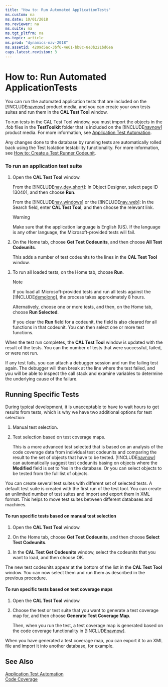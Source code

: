```yaml
---
title: "How to: Run Automated ApplicationTests"
ms.custom: na
ms.date: 10/01/2018
ms.reviewer: na
ms.suite: na
ms.tgt_pltfrm: na
ms.topic: article
ms.prod: "dynamics-nav-2018"
ms.assetid: 4209d5ac-3bf6-4e61-bb8c-8e3b221bd6ea
caps.latest.revision: 3
---
```

# How to: Run Automated ApplicationTests
You can run the automated application tests that are included on the [!INCLUDE[navnow](includes/navnow_md.md)] product media, and you can create your own tests suites and run them in the **CAL Test Tool** window.  
  
 To run tests in the CAL Test Tool window, you must import the objects in the .fob files in the **TestToolkit** folder that is included on the [!INCLUDE[navnow](includes/navnow_md.md)] product media. For more information, see [Application Test Automation](Application-Test-Automation.md).  
  
 Any changes done to the database by running tests are automatically rolled back using the Test Isolation testability functionality. For more information, see [How to: Create a Test Runner Codeunit](How-to--Create-a-Test-Runner-Codeunit.md).  
  
### To run an application test suite  
  
1.  Open the **CAL Test Tool** window.  
  
     From the [!INCLUDE[nav_dev_short](includes/nav_dev_short_md.md)]: In Object Designer, select page ID 130401, and then choose **Run**.  
  
     From the [!INCLUDE[nav_windows](includes/nav_windows_md.md)] or the [!INCLUDE[nav_web](includes/nav_web_md.md)]: In the Search field, enter **CAL Test Tool**, and then choose the relevant link.  
  
    > [!WARNING]  
    >  Make sure that the application language is English \(US\). If the language is any other language, the Microsoft-provided tests will fail.  
  
2.  On the Home tab, choose **Get Test Codeunits**, and then choose **All Test Codeunits**.  
  
     This adds a number of test codeunits to the lines in the **CAL Test Tool** window.  
  
3.  To run all loaded tests, on the Home tab, choose **Run**.  
  
    > [!NOTE]  
    >  If you load all Microsoft-provided tests and run all tests against the [!INCLUDE[demolong](includes/demolong_md.md)], the process takes approximately 8 hours.  
  
     Alternatively, choose one or more tests, and then, on the Home tab, choose **Run Selected**.  
  
     If you clear the **Run** field for a codeunit, the field is also cleared for all functions in that codeunit. You can then select one or more test functions.  
  
 When the test run completes, the **CAL Test Tool** window is updated with the result of the tests. You can the number of tests that were successful, failed, or were not run.  
  
 If any test fails, you can attach a debugger session and run the failing test again. The debugger will then break at the line where the test failed, and you will be able to inspect the call stack and examine variables to determine the underlying cause of the failure.  
  
## Running Specific Tests  
 During typical development, it is unacceptable to have to wait hours to get results from tests, which is why we have two additional options for test selection:  
  
1.  Manual test selection.  
  
2.  Test selection based on test coverage maps.  
  
     This is a more advanced test selected that is based on an analysis of the code coverage data from individual test codeunits and comparing the result to the set of objects that have to be tested. [!INCLUDE[navnow](includes/navnow_md.md)] can automatically suggest test codeunits basing on objects where the **Modified** field is set to Yes in the database. Or you can select objects to be tested from the full list of objects.  
  
 You can create several test suites with different set of selected tests. A default test suite is created with the first run of the test tool. You can create an unlimited number of test suites and import and export them in XML format. This helps to move test suites between different databases and machines.  
  
#### To run specific tests based on manual test selection  
  
1.  Open the **CAL Test Tool** window.  
  
2.  On the Home tab, choose **Get Test Codeunits**, and then choose **Select Test Codeunits**.  
  
3.  In the **CAL Test Get Codeunits** window, select the codeunits that you want to load, and then choose OK.  
  
 The new test codeunits appear at the bottom of the list in the **CAL Test Tool** window. You can now select them and run them as described in the previous procedure.  
  
#### To run specific tests based on test coverage maps  
  
1.  Open the **CAL Test Tool** window.  
  
2.  Choose the test or test suite that you want to generate a test coverage map for, and then choose **Generate Test Coverage Map**.  
  
     Then, when you run the test, a test coverage map is generated based on the code coverage functionality in [!INCLUDE[navnow](includes/navnow_md.md)].  
  
 When you have generated a test coverage map, you can export it to an XML file and import it into another database, for example.  
  
## See Also  
 [Application Test Automation](Application-Test-Automation.md)   
 [Code Coverage](uiref/-$-N_9990-Code-Coverage-$-.md)